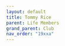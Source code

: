 ```yaml
---
layout: default
title: Tommy Rice
parent: Life Members
grand_parent: Club
nav_order: "19xxa"
---
```

